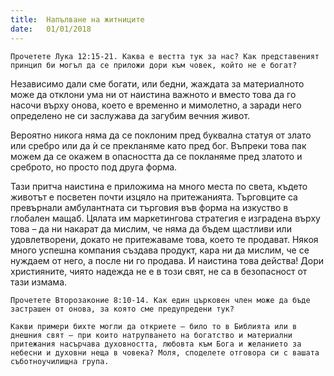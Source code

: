 ```yaml
---
title:  Напълване на житниците
date:   01/01/2018
---
```


`Прочетете Лука 12:15-21. Каква е вестта тук за нас? Как представеният принцип би могъл да се приложи дори към човек, който не е богат?`

Независимо дали сме богати, или бедни, жаждата за материалното може да отклони ума ни от наистина важното и вместо това да го насочи върху онова, което е временно и мимолетно, а заради него определено не си заслужава да загубим вечния живот.

Вероятно никога няма да се поклоним пред буквална статуя от злато или сребро или да ѝ се прекланяме като пред бог. Въпреки това пак можем да се окажем в опасността да се покланяме пред златото и среброто, но просто под друга форма.

Тази притча наистина е приложима на много места по света, където животът е посветен почти изцяло на притежанията. Търговците са превърнали амбулантната си търговия във форма на изкуство в глобален мащаб. Цялата им маркетингова стратегия е изградена върху това – да ни накарат да мислим, че няма да бъдем щастливи или удовлетворени, докато не притежаваме това, което те продават. Някоя много успешна компания създава продукт, кара ни да мислим, че се нуждаем от него, а после ни го продава. И наистина това действа! Дори християните, чиято надежда не е в този свят, не са в безопасност от тази измама.

`Прочетете Второзаконие 8:10-14. Как един църковен член може да бъде застрашен от онова, за която сме предупредени тук?`

`Какви примери бихте могли да откриете – било то в Библията или в днешния свят – при които натрупването на богатство и материални притежания насърчава духовността, любовта към Бога и желанието за небесни и духовни неща в човека? Моля, споделете отговора си с вашата съботноучилищна група.`